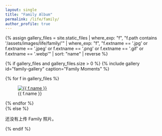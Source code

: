 ```yaml
---
layout: single
title: "Family Album"
permalink: /life/family/
author_profile: true
---
```


{% assign gallery_files = site.static_files
  | where_exp: "f", "f.path contains '/assets/images/life/family/'"
  | where_exp: "f", "f.extname == '.jpg' or f.extname == '.jpeg' or f.extname == '.png' or f.extname == '.gif' or f.extname == '.webp'"
  | sort: "name"
  | reverse
%}

{% if gallery_files and gallery_files.size > 0 %}
  {% include gallery id="family-gallery" caption="Family Moments" %}
  <div id="family-gallery">
    {% for f in gallery_files %}
      <figure>
        <a href="{{ f.path | relative_url }}">
          <img src="{{ f.path | relative_url }}" alt="{{ f.name }}">
        </a>
        <figcaption>{{ f.name }}</figcaption>
      </figure>
    {% endfor %}
  </div>
{% else %}
  <p>还没有上传 Family 照片。</p>
{% endif %}
